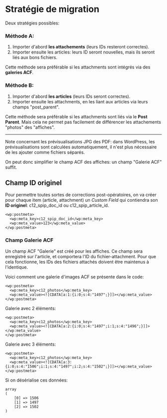 
# Stratégie de migration

Deux stratégies possibles:

### Méthode A:

1. Importer d'abord **les attachements** (leurs IDs resteront correctes).
2. Importer ensuite les articles: leurs ID seront nouvelles, mais ils seront liés aux bons fichiers.

Cette méthode sera préférable si les attachments sont intégrés via des **galeries ACF**.

### Méthode B:

1. Importer d'abord **les articles** (leurs IDs seront correctes).
2. Importer ensuite les attachments, en les liant aux articles via leurs champs "post_parent". 
 
Cette méthode sera préférable si les attachments sont liés via le **Post Parent**. Mais cela ne permet pas facilement de différencer les attachements "photos" des "affiches".

***

Note concernant les prévisualisations JPG des PDF: dans WordPress, les prévisualisations sont calculées automatiquement, il n'est plus nécessaire de les ajouter comme fichiers séparés. 

On peut donc simplifier le champ ACF des affiches: un champ "Galerie ACF" suffit.

## Champ ID originel 

Pour permettre toutes sortes de corrections post-opératoires, on va créer pour chaque item (article, attachment) un *Custom Field* qui contiendra son **ID originel**: c12_spip_doc_id ou c12_spip_article_id.

```
<wp:postmeta>
  <wp:meta_key>c12_spip_doc_id</wp:meta_key>
  <wp:meta_value>123</wp:meta_value>
</wp:postmeta>
```

### Champ Galerie ACF

Un champ ACF "Galerie" est créé pour les affiches. Ce champ sera enregistré sur l'article, et comportera l'ID du fichier-attachment. Pour que cela fonctionne, les IDs des fichiers attachés doivent être maintenus à l'identique.

Voici comment une galerie d'images ACF se présente dans le code:

```
<wp:postmeta>
  <wp:meta_key>c12_photos</wp:meta_key>
  <wp:meta_value><![CDATA[a:1:{i:0;s:4:"1497";}]]></wp:meta_value>
</wp:postmeta>
```

Galerie avec 2 éléments:

```
<wp:postmeta>
  <wp:meta_key>c12_photos</wp:meta_key>
  <wp:meta_value><![CDATA[a:2:{i:0;s:4:"1497";i:1;s:4:"1496";}]]></wp:meta_value>
</wp:postmeta>
```

Galerie avec 3 éléments:

```
<wp:postmeta>
  <wp:meta_key>c12_photos</wp:meta_key>
  <wp:meta_value><![CDATA[a:3:{i:0;s:4:"1506";i:1;s:4:"1497";i:2;s:4:"1502";}]]></wp:meta_value>
</wp:postmeta>
```

Si on désérialise ces données:

```
array
(
    [0] => 1506
    [1] => 1497
    [2] => 1502
)
```
